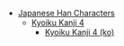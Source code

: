 - [Japanese Han Characters](<../../../../_/han-ja/README.md>)
	- [Kyoiku Kanji 4](<../../../../_/han-ja/1_kyoiku/kyoiku-4/README.md>)
		- [Kyoiku Kanji 4 (ko)](<../../../../_/han-ja/1_kyoiku/kyoiku-4/ko.md>)